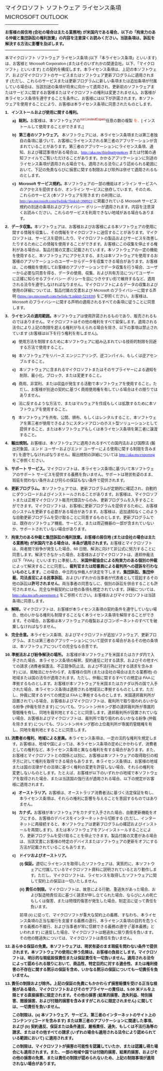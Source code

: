 
<html>

<head>
<meta http-equiv=Content-Type content="text/html; charset=utf-8">
<meta name=Generator content="Microsoft Word 15 (filtered)">
<title>Microsoft Outlook - Standalone (free) Use Terms - Japanese</title>
<style>
<!--
 /* Font Definitions */
 @font-face
	{font-family:Wingdings;
	panose-1:5 0 0 0 0 0 0 0 0 0;}
@font-face
	{font-family:"MS Mincho";
	panose-1:2 2 6 9 4 2 5 8 3 4;}
@font-face
	{font-family:"Cambria Math";
	panose-1:2 4 5 3 5 4 6 3 2 4;}
@font-face
	{font-family:Tahoma;
	panose-1:2 11 6 4 3 5 4 4 2 4;}
@font-face
	{font-family:"Trebuchet MS";
	panose-1:2 11 6 3 2 2 2 2 2 4;}
@font-face
	{font-family:"Segoe UI";
	panose-1:2 11 6 4 2 2 2 2 2 4;}
@font-face
	{font-family:"MS PGothic";
	panose-1:2 11 6 0 7 2 5 8 2 4;}
@font-face
	{font-family:"\@MS PGothic";}
@font-face
	{font-family:"\@MS Mincho";
	panose-1:2 2 6 9 4 2 5 8 3 4;}
 /* Style Definitions */
 p.MsoNormal, li.MsoNormal, div.MsoNormal
	{margin-top:6.0pt;
	margin-right:0cm;
	margin-bottom:6.0pt;
	margin-left:0cm;
	font-size:9.5pt;
	font-family:"Tahoma",sans-serif;
	font-weight:bold;}
h1
	{mso-style-link:"Heading 1 Char";
	margin-top:6.0pt;
	margin-right:0cm;
	margin-bottom:6.0pt;
	margin-left:0cm;
	font-size:9.5pt;
	font-family:"Tahoma",sans-serif;
	font-weight:normal;}
h2
	{mso-style-link:"Heading 2 Char";
	margin-top:6.0pt;
	margin-right:0cm;
	margin-bottom:6.0pt;
	margin-left:0cm;
	font-size:9.5pt;
	font-family:"Tahoma",sans-serif;
	font-weight:normal;}
h3
	{mso-style-link:"Heading 3 Char";
	margin-top:6.0pt;
	margin-right:0cm;
	margin-bottom:6.0pt;
	margin-left:53.85pt;
	text-indent:-17.85pt;
	font-size:9.5pt;
	font-family:"Tahoma",sans-serif;}
h4
	{mso-style-link:"Heading 4 Char";
	margin-top:6.0pt;
	margin-right:0cm;
	margin-bottom:6.0pt;
	margin-left:71.75pt;
	text-indent:-17.9pt;
	font-size:9.5pt;
	font-family:"Tahoma",sans-serif;}
h5
	{mso-style-link:"Heading 5 Char";
	margin-top:6.0pt;
	margin-right:0cm;
	margin-bottom:6.0pt;
	margin-left:89.6pt;
	text-indent:-17.85pt;
	font-size:9.5pt;
	font-family:"Tahoma",sans-serif;}
h6
	{mso-style-link:"Heading 6 Char";
	margin-top:6.0pt;
	margin-right:0cm;
	margin-bottom:6.0pt;
	margin-left:107.45pt;
	text-indent:-17.85pt;
	font-size:9.5pt;
	font-family:"Tahoma",sans-serif;}
p.MsoHeading7, li.MsoHeading7, div.MsoHeading7
	{mso-style-link:"Heading 7 Char";
	margin-top:6.0pt;
	margin-right:0cm;
	margin-bottom:6.0pt;
	margin-left:125.3pt;
	text-indent:-17.85pt;
	font-size:9.5pt;
	font-family:"Tahoma",sans-serif;
	font-weight:bold;}
p.MsoHeading8, li.MsoHeading8, div.MsoHeading8
	{mso-style-link:"Heading 8 Char";
	margin-top:6.0pt;
	margin-right:0cm;
	margin-bottom:6.0pt;
	margin-left:143.15pt;
	text-indent:-17.85pt;
	font-size:9.5pt;
	font-family:"Tahoma",sans-serif;
	font-weight:bold;}
p.MsoHeading9, li.MsoHeading9, div.MsoHeading9
	{mso-style-link:"Heading 9 Char";
	margin-top:6.0pt;
	margin-right:0cm;
	margin-bottom:6.0pt;
	margin-left:161.05pt;
	text-indent:-17.9pt;
	font-size:9.5pt;
	font-family:"Tahoma",sans-serif;
	font-weight:bold;}
p.MsoCommentText, li.MsoCommentText, div.MsoCommentText
	{mso-style-link:"Comment Text Char";
	margin-top:6.0pt;
	margin-right:0cm;
	margin-bottom:6.0pt;
	margin-left:0cm;
	font-size:10.0pt;
	font-family:"Tahoma",sans-serif;
	font-weight:bold;}
p.MsoHeader, li.MsoHeader, div.MsoHeader
	{mso-style-link:"Header Char";
	margin:0cm;
	margin-bottom:.0001pt;
	font-size:9.5pt;
	font-family:"Tahoma",sans-serif;
	font-weight:bold;}
p.MsoFooter, li.MsoFooter, div.MsoFooter
	{mso-style-link:"Footer Char";
	margin-top:6.0pt;
	margin-right:0cm;
	margin-bottom:6.0pt;
	margin-left:0cm;
	font-size:9.5pt;
	font-family:"Tahoma",sans-serif;
	font-weight:bold;}
a:link, span.MsoHyperlink
	{mso-style-name:"Hyperlink\,Char Char7";
	font-family:"Times New Roman",serif;
	color:blue;
	text-decoration:underline;}
a:visited, span.MsoHyperlinkFollowed
	{color:#954F72;
	text-decoration:underline;}
p.MsoCommentSubject, li.MsoCommentSubject, div.MsoCommentSubject
	{mso-style-link:"Comment Subject Char";
	margin-top:6.0pt;
	margin-right:0cm;
	margin-bottom:6.0pt;
	margin-left:0cm;
	font-size:10.0pt;
	font-family:"Tahoma",sans-serif;
	font-weight:bold;}
p.MsoAcetate, li.MsoAcetate, div.MsoAcetate
	{mso-style-link:"Balloon Text Char";
	margin:0cm;
	margin-bottom:.0001pt;
	font-size:9.0pt;
	font-family:"Segoe UI",sans-serif;
	font-weight:bold;}
p.MsoListParagraph, li.MsoListParagraph, div.MsoListParagraph
	{margin-top:6.0pt;
	margin-right:0cm;
	margin-bottom:6.0pt;
	margin-left:36.0pt;
	font-size:9.5pt;
	font-family:"Tahoma",sans-serif;
	font-weight:bold;}
p.MsoListParagraphCxSpFirst, li.MsoListParagraphCxSpFirst, div.MsoListParagraphCxSpFirst
	{margin-top:6.0pt;
	margin-right:0cm;
	margin-bottom:0cm;
	margin-left:36.0pt;
	margin-bottom:.0001pt;
	font-size:9.5pt;
	font-family:"Tahoma",sans-serif;
	font-weight:bold;}
p.MsoListParagraphCxSpMiddle, li.MsoListParagraphCxSpMiddle, div.MsoListParagraphCxSpMiddle
	{margin-top:0cm;
	margin-right:0cm;
	margin-bottom:0cm;
	margin-left:36.0pt;
	margin-bottom:.0001pt;
	font-size:9.5pt;
	font-family:"Tahoma",sans-serif;
	font-weight:bold;}
p.MsoListParagraphCxSpLast, li.MsoListParagraphCxSpLast, div.MsoListParagraphCxSpLast
	{margin-top:0cm;
	margin-right:0cm;
	margin-bottom:6.0pt;
	margin-left:36.0pt;
	font-size:9.5pt;
	font-family:"Tahoma",sans-serif;
	font-weight:bold;}
span.Heading1Char
	{mso-style-name:"Heading 1 Char";
	mso-style-link:"Heading 1";
	font-family:"Tahoma",sans-serif;}
span.Heading2Char
	{mso-style-name:"Heading 2 Char";
	mso-style-link:"Heading 2";
	font-family:"Tahoma",sans-serif;}
span.Heading3Char
	{mso-style-name:"Heading 3 Char";
	mso-style-link:"Heading 3";
	font-family:"Tahoma",sans-serif;
	font-weight:bold;}
span.Heading4Char
	{mso-style-name:"Heading 4 Char";
	mso-style-link:"Heading 4";
	font-family:"Tahoma",sans-serif;
	font-weight:bold;}
span.Heading5Char
	{mso-style-name:"Heading 5 Char";
	mso-style-link:"Heading 5";
	font-family:"Tahoma",sans-serif;
	font-weight:bold;}
span.Heading6Char
	{mso-style-name:"Heading 6 Char";
	mso-style-link:"Heading 6";
	font-family:"Tahoma",sans-serif;
	font-weight:bold;}
span.Heading7Char
	{mso-style-name:"Heading 7 Char";
	mso-style-link:"Heading 7";
	font-family:"Tahoma",sans-serif;
	font-weight:bold;}
span.Heading8Char
	{mso-style-name:"Heading 8 Char";
	mso-style-link:"Heading 8";
	font-family:"Tahoma",sans-serif;
	font-weight:bold;}
span.Heading9Char
	{mso-style-name:"Heading 9 Char";
	mso-style-link:"Heading 9";
	font-family:"Tahoma",sans-serif;
	font-weight:bold;}
p.Body1, li.Body1, div.Body1
	{mso-style-name:"Body 1";
	margin-top:6.0pt;
	margin-right:0cm;
	margin-bottom:6.0pt;
	margin-left:17.85pt;
	font-size:9.5pt;
	font-family:"Tahoma",sans-serif;
	font-weight:bold;}
p.Bullet2, li.Bullet2, div.Bullet2
	{mso-style-name:"Bullet 2";
	margin-top:6.0pt;
	margin-right:0cm;
	margin-bottom:6.0pt;
	margin-left:0cm;
	font-size:9.5pt;
	font-family:"Tahoma",sans-serif;
	font-weight:bold;}
p.HeadingEULA, li.HeadingEULA, div.HeadingEULA
	{mso-style-name:"Heading EULA";
	margin-top:6.0pt;
	margin-right:0cm;
	margin-bottom:6.0pt;
	margin-left:0cm;
	font-size:14.0pt;
	font-family:"Tahoma",sans-serif;}
p.HeadingSoftwareTitle, li.HeadingSoftwareTitle, div.HeadingSoftwareTitle
	{mso-style-name:"Heading Software Title";
	margin-top:6.0pt;
	margin-right:0cm;
	margin-bottom:6.0pt;
	margin-left:0cm;
	border:none;
	padding:0cm;
	font-size:14.0pt;
	font-family:"Tahoma",sans-serif;}
p.Preamble, li.Preamble, div.Preamble
	{mso-style-name:Preamble;
	margin-top:6.0pt;
	margin-right:0cm;
	margin-bottom:6.0pt;
	margin-left:0cm;
	font-size:9.5pt;
	font-family:"Tahoma",sans-serif;}
span.Body2Char
	{mso-style-name:"Body 2 Char";
	font-family:"Tahoma",sans-serif;}
p.PreambleBorderAbove, li.PreambleBorderAbove, div.PreambleBorderAbove
	{mso-style-name:"Preamble Border Above";
	margin-top:6.0pt;
	margin-right:0cm;
	margin-bottom:6.0pt;
	margin-left:0cm;
	border:none;
	padding:0cm;
	font-size:9.5pt;
	font-family:"Tahoma",sans-serif;}
span.FooterChar
	{mso-style-name:"Footer Char";
	mso-style-link:Footer;
	font-family:"Tahoma",sans-serif;
	font-weight:bold;}
span.DocID
	{mso-style-name:DocID;
	font-family:"Times New Roman",serif;}
span.LogoportMarkup
	{mso-style-name:LogoportMarkup;
	font-family:"Courier New";
	color:red;
	font-weight:normal;
	font-style:normal;}
span.LogoportDoNotTranslate
	{mso-style-name:LogoportDoNotTranslate;
	font-family:"Courier New";
	color:gray;
	font-weight:normal;
	font-style:normal;}
span.HeaderChar
	{mso-style-name:"Header Char";
	mso-style-link:Header;
	font-family:"Tahoma",sans-serif;
	font-weight:bold;}
span.CommentTextChar
	{mso-style-name:"Comment Text Char";
	mso-style-link:"Comment Text";
	font-family:"Tahoma",sans-serif;
	font-weight:bold;}
span.CommentSubjectChar
	{mso-style-name:"Comment Subject Char";
	mso-style-link:"Comment Subject";
	font-family:"Tahoma",sans-serif;
	font-weight:bold;}
span.BalloonTextChar
	{mso-style-name:"Balloon Text Char";
	mso-style-link:"Balloon Text";
	font-family:"Segoe UI",sans-serif;
	font-weight:bold;}
.MsoChpDefault
	{font-size:11.0pt;
	font-family:"Calibri",sans-serif;}
.MsoPapDefault
	{margin-bottom:8.0pt;
	line-height:107%;}
 /* Page Definitions */
 @page WordSection1
	{size:612.0pt 792.0pt;
	margin:72.0pt 72.0pt 72.0pt 72.0pt;}
div.WordSection1
	{page:WordSection1;}
 /* List Definitions */
 ol
	{margin-bottom:0cm;}
ul
	{margin-bottom:0cm;}
-->
</style>

</head>

<body lang=EN-IN link=blue vlink="#954F72">

<div class=WordSection1>

<p class=HeadingEULA><span lang=JA style='font-family:"MS PGothic",sans-serif'>マイクロソフト</span><span
lang=JA> </span><span lang=JA style='font-family:"MS PGothic",sans-serif'>ソフトウェア</span><span
lang=JA> </span><span lang=JA style='font-family:"MS PGothic",sans-serif'>ライセンス条項</span></p>

<p class=HeadingSoftwareTitle style='border:none'><span lang=JA>MICROSOFT
OUTLOOK</span></p>

<div class=Preamble align=center style='margin-bottom:0cm;margin-bottom:.0001pt;
text-align:center'><span lang=JA>

<hr size=0 width="35%" align=center>

</span></div>

<p class=Preamble style='margin-bottom:0cm;margin-bottom:.0001pt'><strong><span
lang=JA style='font-family:"MS PGothic",sans-serif'>お客様の居住地</span></strong><strong><span
lang=JA style='font-family:"Tahoma",sans-serif'> (</span></strong><strong><span
lang=JA style='font-family:"MS PGothic",sans-serif'>会社の場合は主たる業務地</span></strong><strong><span
lang=JA style='font-family:"Tahoma",sans-serif'>) </span></strong><strong><span
lang=JA style='font-family:"MS PGothic",sans-serif'>が米国内である場合、以下の「拘束力のある仲裁と集団訴訟の権利放棄」の内容を注意深くお読みください。当該条項は、訴訟を解決する方法に影響を及ぼします。</span></strong></p>

<div class=Preamble align=center style='margin-bottom:0cm;margin-bottom:.0001pt;
text-align:center'><span lang=JA>

<hr size=0 width="35%" align=center>

</span></div>

<p class=Preamble style='margin-top:0cm'><span lang=JA style='font-family:"MS PGothic",sans-serif'>本マイクロソフト</span><span
lang=JA> </span><span lang=JA style='font-family:"MS PGothic",sans-serif'>ソフトウェア</span><span
lang=JA> </span><span lang=JA style='font-family:"MS PGothic",sans-serif'>ライセンス条項</span><span
lang=JA> (</span><span lang=JA style='font-family:"MS PGothic",sans-serif'>以下「本ライセンス条項」といいます</span><span
lang=JA>) </span><span lang=JA style='font-family:"MS PGothic",sans-serif'>は、お客様と</span><span
lang=JA> Microsoft Corporation (</span><span lang=JA style='font-family:"MS PGothic",sans-serif'>またはそのいずれかの関連会社。以下、「マイクロソフト」といいます</span><span
lang=JA>) </span><span lang=JA style='font-family:"MS PGothic",sans-serif'>との契約を構成します。本ライセンス条項は、上記の本ソフトウェア、およびマイクロソフトのサービスまたはソフトウェア更新プログラムに適用されます</span><span
lang=JA> (</span><span lang=JA style='font-family:"MS PGothic",sans-serif'>ただし、これらのサービスまたは更新プログラムに新しい条項または追加条項が付属している場合は、当該別途の条項が将来に向かって適用され、更新前のソフトウェアまたはサービスに関するお客様またはマイクロソフトの権利は変更されません</span><span
lang=JA>)</span><span lang=JA style='font-family:"MS PGothic",sans-serif'>。お客様が本ライセンス条項を遵守することを条件に、お客様には以下が許諾されます。本ソフトウェアを使用することにより、お客様は本ライセンス条項に同意されたものとします。</span></p>

<h1 style='margin-left:17.85pt;text-indent:-17.85pt'><b><span lang=JA
style='font-size:10.0pt'>1.<span style='font:7.0pt "Times New Roman"'>&nbsp;&nbsp;&nbsp;
</span></span></b><b><span lang=JA style='font-family:"MS PGothic",sans-serif'>インストールおよび使用に関する権利。</span></b></h1>

<h2 style='margin-left:36.0pt;text-indent:-18.15pt'><a name="OLE_LINK8"></a><a
name="OLE_LINK7"><b><span lang=JA style='font-size:10.0pt'>a)<span
style='font:7.0pt "Times New Roman"'>&nbsp;&nbsp;&nbsp; </span></span></b><b><span
lang=JA style='font-family:"MS PGothic",sans-serif'>総則。</span></b></a><span
lang=JA style='font-family:"MS PGothic",sans-serif'>お客様は、本ソフトウェアの</span><sup><span
lang=JA style='color:maroon'>not LimitedCopies</span></sup><span lang=JA
style='font-family:"MS PGothic",sans-serif'>任意の数の複製</span><span lang=JA> </span><span
lang=JA style='font-family:"MS PGothic",sans-serif;color:orangered'>を、</span><span
lang=JA>[</span><span lang=JA> </span><span lang=JA style='font-family:"MS PGothic",sans-serif'>インストールして使用することができます。</span><span
lang=JA>]</span></h2>

<h2 style='margin-left:36.0pt;text-indent:-18.15pt'><b><span lang=JA
style='font-size:10.0pt'>b)<span style='font:7.0pt "Times New Roman"'>&nbsp;&nbsp;&nbsp;
</span></span></b><b><span lang=JA style='font-family:"MS PGothic",sans-serif'>第三者のソフトウェア。</span></b><span
lang=JA> </span><span lang=JA style='font-family:"MS PGothic",sans-serif'>本ソフトウェアには、本ライセンス条項または第三者独自の条項に基づいて、お客様にライセンスされる第三者のアプリケーションが含まれていることがあります。第三者のアプリケーションにライセンス条項、通知、および確認事項がある場合は、</span><span
class=MsoHyperlink><span lang=JA style='font-family:"Tahoma",sans-serif'><a
href="http://aka.ms/thirdpartynotices">http://aka.ms/thirdpartynotices</a></span></span><span
lang=JA> </span><span lang=JA style='font-family:"MS PGothic",sans-serif'>または付属の通知ファイルでご覧いただけることがあります。かかるアプリケーションに別途のライセンス条項が適用される場合でも、適用される法令により認められる範囲において、下記の免責ならびに損害に関する制限および除外は併せて適用されるものとします。</span></h2>

<h2 style='margin-left:36.0pt;text-indent:-18.15pt'><b><span lang=JA
style='font-size:10.0pt'>c)<span style='font:7.0pt "Times New Roman"'>&nbsp;&nbsp;&nbsp;
</span></span></b><span class=Body2Char><b><span lang=JA>Microsoft </span></b></span><span
class=Body2Char><b><span lang=JA style='font-family:"MS PGothic",sans-serif'>サービス規約。</span></b></span><span
lang=JA style='font-family:"MS PGothic",sans-serif'>本ソフトウェアの一部の機能はオンライン</span><span
lang=JA> </span><span lang=JA style='font-family:"MS PGothic",sans-serif'>サービスへのアクセスを提供するか、オンライン</span><span
lang=JA> </span><span lang=JA style='font-family:"MS PGothic",sans-serif'>サービスに依存しています。そのため、これらのサービス</span><span
lang=JA> (</span><span lang=JA style='font-family:"MS PGothic",sans-serif'>本ソフトウェアを除きます</span><span
lang=JA>) </span><span lang=JA style='font-family:"MS PGothic",sans-serif'>の利用には、</span><span
class=MsoHyperlink><span lang=JA style='font-family:"Tahoma",sans-serif'><a
href="http://go.microsoft.com/fwlink/?linkid=398923">h<span lang=EN-US>ttp://</span>go.microsoft.com/fwlink/?linkid=398923</a></span></span><span
lang=JA> </span><span lang=JA style='font-family:"MS PGothic",sans-serif'>に掲載されている</span><span
lang=JA> Microsoft </span><span lang=JA style='font-family:"MS PGothic",sans-serif'>サービス規約の別途の条項およびプライバシー</span><span
lang=JA> </span><span lang=JA style='font-family:"MS PGothic",sans-serif'>ポリシーが適用されます。内容を注意深くお読みください。これらのサービスを利用できない地域がある場合もあります。</span></h2>

<h1 style='margin-left:17.85pt;text-indent:-17.85pt'><b><span lang=JA
style='font-size:10.0pt'>2.<span style='font:7.0pt "Times New Roman"'>&nbsp;&nbsp;&nbsp;
</span></span></b><b><span lang=JA style='font-family:"MS PGothic",sans-serif'>データ収集。</span></b><span
lang=JA style='font-family:"MS PGothic",sans-serif'>本ソフトウェアは、お客様およびお客様による本ソフトウェアの使用に関する情報を収集し、その情報をマイクロソフトに送信することがあります。マイクロソフトは、サービスを提供したり、マイクロソフトの製品およびサービスを改善したりするためにこの情報を使用することができます。お客様にこの収集を停止する権利がある場合は、製品付属の文書に記載されています。本ソフトウェアの一定の機能を使用すると、本ソフトウェアにアクセスする、または本ソフトウェアを使用するお客様のアプリケーションのユーザーからデータを収集できる場合があります。お客様は、この機能を使用してお客様のアプリケーションでデータ収集を行う場合、ユーザーから必要な同意を得る、データの使用、収集、および共有方法についてユーザーに正確に知らせるプライバシー</span><span
lang=JA> </span><span lang=JA style='font-family:"MS PGothic",sans-serif'>ポリシーを目につきやすい形で維持するなど、適用される法令を遵守しなければなりません。マイクロソフトによるデータの収集および使用の詳細については、製品付属の文書および</span><span
lang=JA> Microsoft </span><span lang=JA style='font-family:"MS PGothic",sans-serif'>のプライバシーに関する声明</span><span
lang=JA> (<span class=MsoHyperlink><span style='font-family:"Tahoma",sans-serif'><a
href="https://go.microsoft.com/fwlink/?LinkId=521839">https://go.microsoft.com/fwlink/?LinkId=521839</a></span></span>)
</span><span lang=JA style='font-family:"MS PGothic",sans-serif'>をご参照ください。お客様は、</span><span
lang=JA>Microsoft </span><span lang=JA style='font-family:"MS PGothic",sans-serif'>のプライバシーに関する声明の適用されるすべての条項に従うことに同意します。</span></h1>

<h1 style='margin-left:17.85pt;text-indent:-17.85pt'><b><span lang=JA
style='font-size:10.0pt'>3.<span style='font:7.0pt "Times New Roman"'>&nbsp;&nbsp;&nbsp;
</span></span></b><b><span lang=JA style='font-family:"MS PGothic",sans-serif'>ライセンスの適用範囲。</span></b><span
lang=JA style='font-family:"MS PGothic",sans-serif'>本ソフトウェアは使用許諾されるものであり、販売されるものではありません。マイクロソフトはその他の権利をすべて留保します。適用される法令により上記の制限を超える権利が与えられる場合を除き、以下の事項は禁止されています</span><span
lang=JA> (</span><span lang=JA style='font-family:"MS PGothic",sans-serif'>お客様は以下を行う権利を有しません</span><span
lang=JA>)</span><span lang=JA style='font-family:"MS PGothic",sans-serif'>。</span></h1>

<p class=Bullet2 style='margin-left:36.0pt;text-indent:-18.15pt'><span lang=JA>a)<span
style='font:7.0pt "Times New Roman"'>&nbsp;&nbsp;&nbsp; </span></span><span
lang=JA style='font-family:"MS PGothic",sans-serif;font-weight:normal'>使用方法を制限するために本ソフトウェアに組み込まれている技術的制限を回避する方法で使用すること。</span></p>

<p class=Bullet2 style='margin-left:36.0pt;text-indent:-18.15pt'><span lang=JA>b)<span
style='font:7.0pt "Times New Roman"'>&nbsp;&nbsp;&nbsp; </span></span><span
lang=JA style='font-family:"MS PGothic",sans-serif;font-weight:normal'>本ソフトウェアをリバース</span><span
lang=JA style='font-weight:normal'> </span><span lang=JA style='font-family:
"MS PGothic",sans-serif;font-weight:normal'>エンジニアリング、逆コンパイル、もしくは逆アセンブルすること。</span></p>

<p class=Bullet2 style='margin-left:36.0pt;text-indent:-18.15pt'><span lang=JA>c)<span
style='font:7.0pt "Times New Roman"'>&nbsp;&nbsp;&nbsp;&nbsp; </span></span><span
lang=JA style='font-family:"MS PGothic",sans-serif;font-weight:normal'>本ソフトウェアに含まれるマイクロソフトまたはそのサプライヤーによる通知を削除、最小化、ブロック、または変更すること。</span></p>

<p class=Bullet2 style='margin-left:36.0pt;text-indent:-18.15pt'><span lang=JA>d)<span
style='font:7.0pt "Times New Roman"'>&nbsp;&nbsp;&nbsp; </span></span><span
lang=JA style='font-family:"MS PGothic",sans-serif;font-weight:normal'>商用、非営利、または収益が発生する活動で本ソフトウェアを使用すること。ただし、お客様が別途の契約に基づく商用使用権を有している場合はその限りではありません。</span></p>

<p class=Bullet2 style='margin-left:36.0pt;text-indent:-18.15pt'><span lang=JA>e)<span
style='font:7.0pt "Times New Roman"'>&nbsp;&nbsp;&nbsp; </span></span><span
lang=JA style='font-family:"MS PGothic",sans-serif;font-weight:normal'>法に反するような方法で、またはマルウェアを作成もしくは拡散するために本ソフトウェアを使用すること。</span></p>

<p class=Bullet2 style='margin-left:36.0pt;text-indent:-18.15pt'><span lang=JA>f)<span
style='font:7.0pt "Times New Roman"'>&nbsp;&nbsp;&nbsp;&nbsp; </span></span><span
lang=JA style='font-family:"MS PGothic",sans-serif;font-weight:normal'>本ソフトウェアを共有、公開、頒布、もしくはレンタルすること、本ソフトウェアを第三者が使用できるようにスタンドアロンのホスト型ソリューションとして提供すること、または本ソフトウェアもしくは本ライセンス条項を第三者に譲渡すること。</span></p>

<h1 style='margin-left:17.85pt;text-indent:-17.85pt'><b><span lang=JA
style='font-size:10.0pt'>4.<span style='font:7.0pt "Times New Roman"'>&nbsp;&nbsp;&nbsp;
</span></span></b><b><span lang=JA style='font-family:"MS PGothic",sans-serif'>輸出規制。</span></b><span
lang=JA style='font-family:"MS PGothic",sans-serif'>お客様は、本ソフトウェアに適用されるすべての国内法および国際法</span><span
lang=JA> (</span><span lang=JA style='font-family:"MS PGothic",sans-serif'>輸出対象国、エンド</span><span
lang=JA> </span><span lang=JA style='font-family:"MS PGothic",sans-serif'>ユーザーおよびエンド</span><span
lang=JA> </span><span lang=JA style='font-family:"MS PGothic",sans-serif'>ユーザーによる使用に関する制限を含みます</span><span
lang=JA>) </span><span lang=JA style='font-family:"MS PGothic",sans-serif'>を遵守しなければなりません。輸出規制の詳細については</span><span
lang=JA> </span><span class=MsoHyperlink><span lang=EN-US style='font-family:
"Tahoma",sans-serif'><a href="http://aka.ms/exporting">http://<span lang=JA>aka.ms/exporting</span></a></span></span><span
lang=JA> </span><span lang=JA style='font-family:"MS PGothic",sans-serif'>をご参照ください。</span></h1>

<h1 style='margin-left:17.85pt;text-indent:-17.85pt'><b><span lang=JA
style='font-size:10.0pt'>5.<span style='font:7.0pt "Times New Roman"'>&nbsp;&nbsp;&nbsp;
</span></span></b><b><span lang=JA style='font-family:"MS PGothic",sans-serif'>サポート</span></b><b><span
lang=JA> </span></b><b><span lang=JA style='font-family:"MS PGothic",sans-serif'>サービス。</span></b><span
lang=JA style='font-family:"MS PGothic",sans-serif'>マイクロソフトは、本ライセンス条項に基づいて本ソフトウェアのサポート</span><span
lang=JA> </span><span lang=JA style='font-family:"MS PGothic",sans-serif'>サービスを提供する義務を負いません。サポートは現状有姿のまま、瑕疵を問わない条件および何らの保証もない条件で提供されます。</span></h1>

<h1 style='margin-left:17.85pt;text-indent:-17.85pt'><b><span lang=JA
style='font-size:10.0pt'>6.<span style='font:7.0pt "Times New Roman"'>&nbsp;&nbsp;&nbsp;
</span></span></b><b><span lang=JA style='font-family:"MS PGothic",sans-serif'>更新プログラム。</span></b><span
lang=JA style='font-family:"MS PGothic",sans-serif'>本ソフトウェアでは、更新プログラムが定期的に確認され、自動的にダウンロードおよびインストールされることがあります。お客様は、マイクロソフトまたは正規マイクロソフト販売代理店からのみ、更新プログラムを入手することができます。マイクロソフトは、お客様に更新プログラムを提供するために、お客様のシステムを更新する必要がある場合があります。お客様は、追加通知なくこのような自動更新プログラムを受け取ることに同意するものとします。更新プログラムでは、既存のソフトウェア機能、サービス、または周辺機器の一部が含まれていないか、サポートされていない場合があります。</span></h1>

<h1 style='margin-left:17.85pt;text-indent:-17.85pt'><a name="OLE_LINK6"></a><a
name="OLE_LINK5"><b><span lang=JA style='font-size:10.0pt'>7.<span
style='font:7.0pt "Times New Roman"'>&nbsp;&nbsp;&nbsp; </span></span></b><strong><span
lang=JA style='font-family:"MS PGothic",sans-serif'>拘束力のある仲裁と集団訴訟の権利放棄。お客様の居住地</span></strong></a><strong><span
lang=JA style='font-family:"Tahoma",sans-serif'> (</span></strong><strong><span
lang=JA style='font-family:"MS PGothic",sans-serif'>または会社の場合は主たる業務地</span></strong><strong><span
lang=JA style='font-family:"Tahoma",sans-serif'>) </span></strong><strong><span
lang=JA style='font-family:"MS PGothic",sans-serif'>が米国内である場合は、本条が適用されます。</span></strong><span
lang=JA style='font-family:"MS PGothic",sans-serif'>お客様とマイクロソフトは、両者間で紛争が発生した場合、</span><span
lang=JA>60 </span><span lang=JA style='font-family:"MS PGothic",sans-serif'>日間、解決に向けて非公式に努力することに同意します。解決できなかった場合、お客様およびマイクロソフトは、連邦仲裁法</span><span
lang=JA> (</span><span lang=JA style='font-family:"MS PGothic",sans-serif'>以下「</span><span
lang=JA>FAA</span><span lang=JA style='font-family:"MS PGothic",sans-serif'>」といいます</span><span
lang=JA>) </span><span lang=JA style='font-family:"MS PGothic",sans-serif'>に準拠した、</span><b><span
lang=JA style='font-family:"MS PGothic",sans-serif'>米国仲裁協会による拘束力のある個別の仲裁</span></b><span
lang=JA style='font-family:"MS PGothic",sans-serif'>によって解決することに同意し、</span><b><span
lang=JA style='font-family:"MS PGothic",sans-serif'>裁判官または陪審員による裁判所への提訴を行わないものとします</span></b><span
lang=JA style='font-family:"MS PGothic",sans-serif'>。この場合、中立的な仲裁人が決定を下します。</span><b><span
lang=JA style='font-family:"MS PGothic",sans-serif'>集団訴訟、集団仲裁、司法長官による民事訴訟</span></b><span
lang=JA style='font-family:"MS PGothic",sans-serif'>、およびいずれかの当事者が代表者として提起するその他の訴訟は<b>許可されません</b>。両当事者の同意なしに、個別の訴訟を併合することも許可されません。完全な仲裁契約には他の条項も規定されています。詳細については、</span><a
href="http://aka.ms/arb-agreement-1"><span lang=JA>h</span><span lang=EN-US>ttp://</span><span
lang=JA>aka.ms/arb-agreement-1</span></a><span lang=JA> </span><span lang=JA
style='font-family:"MS PGothic",sans-serif'>をご参照ください。お客様およびマイクロソフトは当該条項に同意します。</span></h1>

<h1 style='margin-left:17.85pt;text-indent:-17.85pt'><b><span lang=JA
style='font-size:10.0pt'>8.<span style='font:7.0pt "Times New Roman"'>&nbsp;&nbsp;&nbsp;
</span></span></b><strong><span lang=JA style='font-family:"MS PGothic",sans-serif'>解除。</span></strong><span
lang=JA style='font-family:"MS PGothic",sans-serif'>マイクロソフトは、お客様が本ライセンス条項の契約条件を遵守していない場合、他のいかなる権利も制限することなく本ライセンス条項を解除することができます。その場合、お客様は本ソフトウェアの複製およびコンポーネントのすべてを破棄しなければなりません。</span></h1>

<h1 style='margin-left:17.85pt;text-indent:-17.85pt'><b><span lang=JA
style='font-size:10.0pt'>9.<span style='font:7.0pt "Times New Roman"'>&nbsp;&nbsp;&nbsp;
</span></span></b><b><span lang=JA style='font-family:"MS PGothic",sans-serif'>完全合意。</span></b><span
lang=JA style='font-family:"MS PGothic",sans-serif'>本ライセンス条項、およびマイクロソフトが追加ソフトウェア、更新プログラム、または第三者のアプリケーションについて提供する場合があるその他の条項は、本ソフトウェアについての完全なる合意です。</span></h1>

<h1 style='margin-left:17.85pt;text-indent:-17.85pt'><b><span lang=JA
style='font-size:10.0pt'>10.<span style='font:7.0pt "Times New Roman"'> </span></span></b><b><span
lang=JA style='font-family:"MS PGothic",sans-serif'>準拠法および紛争解決の場所。</span></b><span
lang=JA> </span><span lang=JA style='font-family:"MS PGothic",sans-serif'>お客様が本ソフトウェアを米国またはカナダ内で入手された場合、本ライセンス条項の解釈、契約違反に対する請求、およびその他すべての請求</span><span
lang=JA> (</span><span lang=JA style='font-family:"MS PGothic",sans-serif'>消費者保護法、不正競争防止法、および不法行為に対する請求を含みます</span><span
lang=JA>) </span><span lang=JA style='font-family:"MS PGothic",sans-serif'>には、抵触法にかかわらず、お客様の住所</span><span
lang=JA> (</span><span lang=JA style='font-family:"MS PGothic",sans-serif'>または会社の場合は主たる業務地</span><span
lang=JA>) </span><span lang=JA style='font-family:"MS PGothic",sans-serif'>の地域または国の法令が適用されます。ただし、仲裁に関するすべての規定は</span><span
lang=JA> FAA </span><span lang=JA style='font-family:"MS PGothic",sans-serif'>に準拠するものとします。お客様が本ソフトウェアを米国またはカナダ以外の国で入手された場合、本ライセンス条項は適用される地域法に準拠するものとします。ただし、仲裁に関するすべての規定は</span><span
lang=JA> FAA </span><span lang=JA style='font-family:"MS PGothic",sans-serif'>に準拠するものとします。米国連邦裁判所が設置されている場合、お客様およびマイクロソフトは、裁判所で取り扱われるいかなる紛争</span><span
lang=JA> (</span><span lang=JA style='font-family:"MS PGothic",sans-serif'>仲裁を除きます</span><span
lang=JA>) </span><span lang=JA style='font-family:"MS PGothic",sans-serif'>についても、ワシントン州キング郡の連邦裁判所が専属的管轄権を有し、同地を裁判地とすることに同意します。連邦裁判所が設置されていない場合、お客様およびマイクロソフトは、裁判所で取り扱われるいかなる紛争</span><span
lang=JA> (</span><span lang=JA style='font-family:"MS PGothic",sans-serif'>仲裁を除きます</span><span
lang=JA>) </span><span lang=JA style='font-family:"MS PGothic",sans-serif'>についても、ワシントン州キング郡の上位裁判所が専属的管轄権を有し、同地を裁判地とすることに同意します。</span></h1>

<h1 style='margin-left:17.85pt;text-indent:-17.85pt'><b><span lang=JA
style='font-size:10.0pt'>11.<span style='font:7.0pt "Times New Roman"'> </span></span></b><b><span
lang=JA style='font-family:"MS PGothic",sans-serif'>消費者の権利、地域による差異。</span></b><span
lang=JA style='font-family:"MS PGothic",sans-serif'>本ライセンス条項は、一定の法的な権利を規定します。お客様は、地域や国によっては、本ライセンス条項の定めにかかわらず、消費者としての権利など、本ライセンス条項と異なる権利を有する場合があります。また、お客様とマイクロソフトとの関係とは別に、お客様は本ソフトウェアの取得取引の相手方に対して権利を取得できる場合もあります。本ライセンス条項は、お客様の地域または国の法律がその法律に基づく権利の変更を許容しない場合、それらの権利を変更しないものとします。たとえば、お客様が以下のいずれかの地域で本ソフトウェアを取得された場合、または当該国の強行法が適用される場合、以下の規定がお客様に適用されます。</span></h1>

<h2 style='margin-left:35.85pt;text-indent:-18.0pt'><b><span lang=JA>a)<span
style='font:7.0pt "Times New Roman"'>&nbsp;&nbsp;&nbsp; </span></span></b><b><span
lang=JA style='font-family:"MS PGothic",sans-serif'>オーストラリア。</span></b><span
lang=JA style='font-family:"MS PGothic",sans-serif'>お客様は、オーストラリア消費者法に基づく法定保証を有し、本ライセンス条項は、それらの権利に影響を与えることを意図するものではありません。</span></h2>

<h2 style='margin-left:35.85pt;text-indent:-18.0pt'><b><span lang=JA>b)<span
style='font:7.0pt "Times New Roman"'>&nbsp;&nbsp;&nbsp; </span></span></b><b><span
lang=JA style='font-family:"MS PGothic",sans-serif'>カナダ。</span></b><span
lang=JA style='font-family:"MS PGothic",sans-serif'>お客様が本ソフトウェアをカナダで入手された場合、自動更新機能をオフにする、お客様のデバイスをインターネットから切断する</span><span
lang=JA> (</span><span lang=JA style='font-family:"MS PGothic",sans-serif'>ただし、インターネットに再接続すると、本ソフトウェアは更新プログラムの確認およびインストールを再開します</span><span
lang=JA>)</span><span lang=JA style='font-family:"MS PGothic",sans-serif'>、または本ソフトウェアをアンインストールすることにより、更新プログラムを受け取ることを停止できます。製品付属の文書がある場合は、当該文書にお客様の特定のデバイスまたはソフトウェアの更新をオフにする方法が記載されていることもあります。</span></h2>

<h2 style='margin-left:35.85pt;text-indent:-18.0pt'><b><span lang=JA>c)<span
style='font:7.0pt "Times New Roman"'>&nbsp;&nbsp;&nbsp;&nbsp; </span></span></b><b><span
lang=JA style='font-family:"MS PGothic",sans-serif'>ドイツおよびオーストリア。</span></b></h2>

<p class=MsoNormal style='margin-left:63.0pt;text-indent:-27.0pt'><span
lang=JA>(i)     </span><span lang=JA style='font-family:"MS PGothic",sans-serif'>保証。</span><span
lang=JA style='font-family:"MS PGothic",sans-serif;font-weight:normal'>適切にライセンスを取得したソフトウェアは、実質的に、本ソフトウェアに付属しているマイクロソフト資料に説明されているとおり動作します。ただし、マイクロソフトは、ライセンスを取得したソフトウェアに関して契約上の保証は一切いたしません。</span></p>

<p class=MsoNormal style='margin-left:63.0pt;text-indent:-27.0pt'><span
lang=JA>(ii)    </span><span lang=JA style='font-family:"MS PGothic",sans-serif'>責任の制限。</span><span
lang=JA style='font-family:"MS PGothic",sans-serif;font-weight:normal'>マイクロソフトは、故意による行動、重過失があった場合、および製造物責任法に基づく請求が申し立てられた場合、ならびに人の死亡もしくは傷害、または物理的傷害が発生した場合、制定法に従って責任を負います。</span></p>

<h1 style='margin-left:36.0pt'><span lang=JA style='font-family:"MS PGothic",sans-serif'>前項</span><span
lang=JA> (ii) </span><span lang=JA style='font-family:"MS PGothic",sans-serif'>に従って、マイクロソフトが重大な契約上の義務、すなわち、本ライセンス条項の正当な履行を支援する義務の遂行、本ライセンス条項の目的を危うくする義務の不履行、および当事者が常に信頼できる義務の遵守</span><span
lang=JA> (</span><span lang=JA style='font-family:"MS PGothic",sans-serif'>「基本義務」といわれます</span><span
lang=JA>) </span><span lang=JA style='font-family:"MS PGothic",sans-serif'>に違反した場合、マイクロソフトは軽過失に限り責任を負います。その他の軽過失については、マイクロソフトは責任を負いません。</span></h1>

<h1 style='margin-left:17.85pt;text-indent:-17.85pt'><b><span lang=JA
style='font-size:10.0pt'>12.<span style='font:7.0pt "Times New Roman"'> </span></span></b><b><span
lang=JA style='font-family:"MS PGothic",sans-serif'>あらゆる保証の免責。本ソフトウェアは、現状有姿のまま瑕疵を問わない条件で提供されます。本ソフトウェアの使用に伴う危険は、お客様の負担とします。マイクロソフトは、明示的な瑕疵担保責任または保証責任を一切負いません。適用される法令によって認められる限りにおいて、商品性、特定目的に対する適合性、または権利侵害の不存在に関する黙示の保証を含め、いかなる黙示の保証についても一切責任を負いません。</span></b></h1>

<h1 style='margin-left:17.85pt;text-indent:-17.85pt'><b><span lang=JA
style='font-size:10.0pt'>13.<span style='font:7.0pt "Times New Roman"'> </span></span></b><b><span
lang=JA style='font-family:"MS PGothic",sans-serif'>責任の制限および除外。上記の保証の免責にもかかわらず損害賠償を受ける正当な根拠がある場合、マイクロソフトおよびそのサプライヤーの責任は、</span></b><b><span
lang=JA>5.00 </span></b><b><span lang=JA style='font-family:"MS PGothic",sans-serif'>米ドルを上限とする直接損害に限定されます。その他の損害</span></b><b><span
lang=JA> (</span></b><b><span lang=JA style='font-family:"MS PGothic",sans-serif'>結果的損害、逸失利益、特別損害、間接損害、および付随的損害を含みますがこれらに限定されません</span></b><b><span
lang=JA>) </span></b><b><span lang=JA style='font-family:"MS PGothic",sans-serif'>に関しては、一切責任を負いません。</span></b></h1>

<p class=Body1><span lang=JA style='font-family:"MS PGothic",sans-serif'>この制限は、</span><span
lang=JA>(a) </span><span lang=JA style='font-family:"MS PGothic",sans-serif'>本ソフトウェア、サービス、第三者のインターネットのサイト上のコンテンツ</span><span
lang=JA> (</span><span lang=JA style='font-family:"MS PGothic",sans-serif'>コードを含みます</span><span
lang=JA>) </span><span lang=JA style='font-family:"MS PGothic",sans-serif'>または第三者のアプリケーションに関連した事項、および</span><span
lang=JA> (b) </span><span lang=JA style='font-family:"MS PGothic",sans-serif'>契約違反、保証または条件違反、厳格責任、過失、もしくは不法行為等の請求、またはその他すべての請求</span><span
lang=JA> (</span><span lang=JA style='font-family:"MS PGothic",sans-serif'>いずれの場合も適用される法令により認められている範囲において</span><span
lang=JA>) </span><span lang=JA style='font-family:"MS PGothic",sans-serif'>に適用されます。</span></p>

<p class=Body1><span lang=JA style='font-family:"MS PGothic",sans-serif'>この制限は、マイクロソフトが損害の可能性を認識していたか、または認識し得た場合にも適用されます。また、一部の地域や国では付随的損害、結果的損害、およびその他の損害の免責、または責任の制限が認められないため、上記の制限事項が適用されない場合があります。</span></p>

</div>

</body>

</html>
